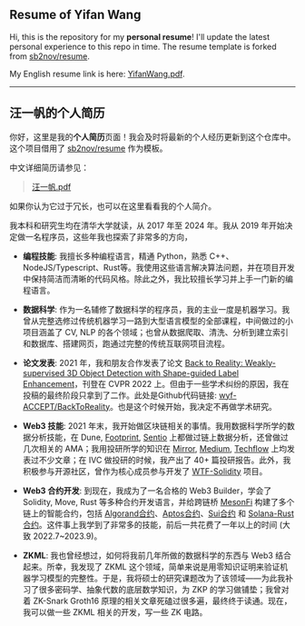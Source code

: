 ## Resume of Yifan Wang

Hi, this is the repository for my **personal resume**! I'll update the latest personal experience to this repo in time. The resume template is forked from [sb2nov/resume](https://github.com/sb2nov/resume).

My English resume link is here: [YifanWang.pdf](./YifanWang_full_latest.pdf).

---

## 汪一帆的个人简历

你好，这里是我的**个人简历**页面！我会及时将最新的个人经历更新到这个仓库中。这个项目借用了 [sb2nov/resume](https://github.com/sb2nov/resume) 作为模板。

中文详细简历请参见：

>[汪一帆.pdf](./汪一帆-full-latest.pdf)

如果你认为它过于冗长，也可以在这里看看我的个人简介。

我本科和研究生均在清华大学就读，从 2017 年至 2024 年。我从 2019 年开始决定做一名程序员，这些年我也探索了非常多的方向，

- **编程技能**: 我擅长多种编程语言，精通 Python，熟悉 C++、NodeJS/Typescript、Rust等。我使用这些语言解决算法问题，并在项目开发中保持简洁而清晰的代码风格。除此之外，我比较擅长学习并上手一门新的编程语言。

- **数据科学**: 作为一名辅修了数据科学的程序员，我的主业一度是机器学习。我曾从完整选修过传统机器学习一路到大型语言模型的全部课程，中间做过的小项目涵盖了 CV, NLP 的各个领域；也曾从数据爬取、清洗、分析到建立索引和数据库、搭建网页，跑通过完整的传统互联网项目流程。 

- **论文发表**: 2021 年，我和朋友合作发表了论文 [Back to Reality: Weakly-supervised 3D Object Detection with Shape-guided Label Enhancement](https://www.researchgate.net/publication/359156581_Back_to_Reality_Weakly-supervised_3D_Object_Detection_with_Shape-guided_Label_Enhancement)，刊登在 CVPR 2022 上。但由于一些学术纠纷的原因，我在投稿的最终阶段只拿到了二作。此处是Github代码链接: [wyf-ACCEPT/BackToReality](https://github.com/wyf-ACCEPT/BackToReality)。也是这个时候开始，我决定不再做学术研究。

- **Web3 技能**: 2021 年末，我开始做区块链相关的事情。我用数据科学所学的数据分析技能，在  Dune, [Footprint](https://www.footprint.network/@planD/Try-2#type=dashboard), [Sentio](https://app.sentio.xyz/meson/cross-chain-bridges/dashboards/Isf1Eyp4) 上都做过链上数据分析，还曾做过几次相关的 AMA；我用投研所学的知识在 [Mirror](https://mirror.xyz/0xb54e978a34Af50228a3564662dB6005E9fB04f5a), [Medium](https://mirror.xyz/0xb54e978a34Af50228a3564662dB6005E9fB04f5a), [Techflow](https://www.techflowpost.com/article/detail_10075.html) 上均发表过不少文章；在 IVC 做投研的时候，我产出了 40+ 篇投研报告。此外，我积极参与开源社区，曾作为核心成员参与开发了 [WTF-Solidity](https://github.com/AmazingAng/WTF-Solidity) 项目。

- **Web3 合约开发**: 到现在，我成为了一名合格的 Web3 Builder，学会了 Solidity, Move, Rust 等多种合约开发语言，并给跨链桥 [MesonFi](https://meson.fi/zh) 构建了多个链上的智能合约，包括 [Algorand合约](https://github.com/wyf-ACCEPT/meson-contract-algorand)、[Aptos合约](https://github.com/MesonFi/meson-contracts-aptos)、[Sui合约](https://github.com/wyf-ACCEPT/meson-contracts-sui) 和 [Solana-Rust合约](https://github.com/wyf-ACCEPT/meson-contracts-solana)。这件事上我学到了非常多的技能，前后一共花费了一年以上的时间 (大致 2022.7~2023.9)。

- **ZKML**: 我也曾经想过，如何将我前几年所做的数据科学的东西与 Web3 结合起来。所幸，我发现了 ZKML 这个领域，简单来说是用零知识证明来验证机器学习模型的完整性。于是，我将硕士的研究课题改为了该领域——为此我补习了很多密码学、抽象代数的底层数学知识，为 ZKP 的学习做铺垫；我曾对着 ZK-Snark Groth16 原理的相关文章死磕过很多遍，最终终于读通。现在，我可以做一些 ZKML 相关的开发，写一些 ZK 电路。

